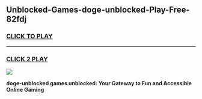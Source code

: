 
## Unblocked-Games-doge-unblocked-Play-Free-82fdj
<h3>
<a href="https://premium76.site?title=doge-unblocked&ref=20M">CLICK TO PLAY</a></h3>
<hr>

<h3>
<a href="https://premium76.site?title=doge-unblocked&ref=20M">CLICK 2 PLAY</a>
  
</h3>

<a href="https://premium76.site?title=doge-unblocked&ref=19M"><img src="https://clearcache.store/games.png"></a>


**doge-unblocked games unblocked: Your Gateway to Fun and Accessible Online Gaming**
